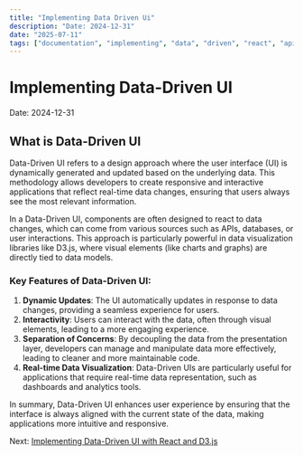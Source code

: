 ```yaml
---
title: "Implementing Data Driven Ui"
description: "Date: 2024-12-31"
date: "2025-07-11"
tags: ["documentation", "implementing", "data", "driven", "react", "api", "component"]
---
```


# Implementing Data-Driven UI

Date: 2024-12-31

## What is Data-Driven UI

Data-Driven UI refers to a design approach where the user interface (UI) is dynamically generated and updated based on the underlying data. This methodology allows developers to create responsive and interactive applications that reflect real-time data changes, ensuring that users always see the most relevant information.

In a Data-Driven UI, components are often designed to react to data changes, which can come from various sources such as APIs, databases, or user interactions. This approach is particularly powerful in data visualization libraries like D3.js, where visual elements (like charts and graphs) are directly tied to data models.

### Key Features of Data-Driven UI:
1. **Dynamic Updates**: The UI automatically updates in response to data changes, providing a seamless experience for users.
2. **Interactivity**: Users can interact with the data, often through visual elements, leading to a more engaging experience.
3. **Separation of Concerns**: By decoupling the data from the presentation layer, developers can manage and manipulate data more effectively, leading to cleaner and more maintainable code.
4. **Real-time Data Visualization**: Data-Driven UIs are particularly useful for applications that require real-time data representation, such as dashboards and analytics tools.

In summary, Data-Driven UI enhances user experience by ensuring that the interface is always aligned with the current state of the data, making applications more intuitive and responsive.


Next: [Implementing Data-Driven UI with React and D3.js](implementing-data-driven-ui-with-react-and-d3js.md)